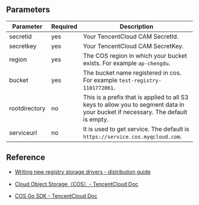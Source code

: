 ## Parameters

| Parameter     | Required | Description                                                  |
| ------------- | -------- | ------------------------------------------------------------ |
| secretid      | yes      | Your TencentCloud CAM SecretId.                              |
| secretkey     | yes      | Your TencentCloud CAM SecretKey.                             |
| region        | yes      | The COS region in which your bucket exists. For example `ap-chengdu`. |
| bucket        | yes      | The bucket name registered in cos. For example `test-registry-1101772061`. |
| rootdirectory | no       | This is a prefix that is applied to all S3 keys to allow you to segment data in your bucket if necessary. The default is empty. |
| serviceurl    | no       | It is used to get service. The default is `https://service.cos.myqcloud.com`. |

## Reference

- [ Writing new registry storage drivers - distribution guide](https://distribution.github.io/distribution/storage-drivers/)

- [Cloud Object Storage（COS）- TencentCloud Doc](https://cloud.tencent.com/product/cos)

- [COS Go SDK - TencentCloud Doc](https://cloud.tencent.com/document/product/436/31215)